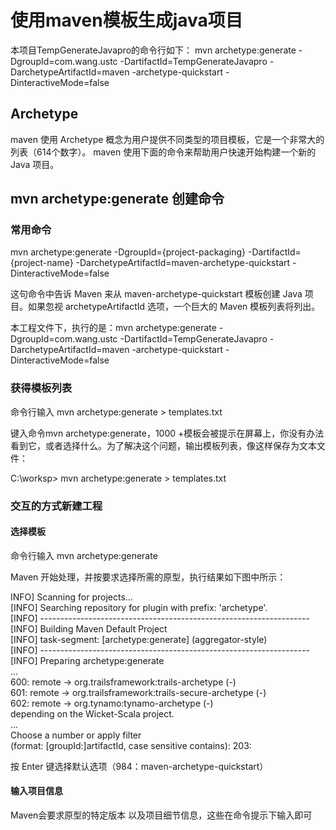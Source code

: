 
# 使用maven模板生成java项目

本项目TempGenerateJavapro的命令行如下：
mvn archetype:generate -DgroupId=com.wang.ustc -DartifactId=TempGenerateJavapro -DarchetypeArtifactId=maven -archetype-quickstart -DinteractiveMode=false

## Archetype
maven 使用 Archetype 概念为用户提供不同类型的项目模板，它是一个非常大的列表（614个数字）。 maven 使用下面的命令来帮助用户快速开始构建一个新的 Java 项目。

## mvn archetype:generate 创建命令

### 常用命令

mvn archetype:generate -DgroupId={project-packaging} -DartifactId={project-name} -DarchetypeArtifactId=maven-archetype-quickstart -DinteractiveMode=false

这句命令中告诉 Maven 来从 maven-archetype-quickstart 模板创建 Java 项目。如果忽视 archetypeArtifactId 选项，一个巨大的 Maven 模板列表将列出。

本工程文件下，执行的是：mvn archetype:generate -DgroupId=com.wang.ustc -DartifactId=TempGenerateJavapro -DarchetypeArtifactId=maven -archetype-quickstart -DinteractiveMode=false

### 获得模板列表

命令行输入 mvn archetype:generate > templates.txt 

键入命令mvn archetype:generate，1000 +模板会被提示在屏幕上，你没有办法看到它，或者选择什么。为了解决这个问题，输出模板列表，像这样保存为文本文件：

C:\worksp> mvn archetype:generate > templates.txt

### 交互的方式新建工程

#### 选择模板
命令行输入 mvn archetype:generate 

Maven 开始处理，并按要求选择所需的原型，执行结果如下图中所示：  

INFO] Scanning for projects...  
[INFO] Searching repository for plugin with prefix: 'archetype'.  
[INFO] -------------------------------------------------------------------  
[INFO] Building Maven Default Project  
[INFO]    task-segment: [archetype:generate] (aggregator-style)  
[INFO] -------------------------------------------------------------------  
[INFO] Preparing archetype:generate  
...  
600: remote -> org.trailsframework:trails-archetype (-)  
601: remote -> org.trailsframework:trails-secure-archetype (-)  
602: remote -> org.tynamo:tynamo-archetype (-)  
depending on the Wicket-Scala project.   
...  
Choose a number or apply filter   
(format: [groupId:]artifactId, case sensitive contains): 203:  
  
按 Enter 键选择默认选项（984：maven-archetype-quickstart）  

#### 输入项目信息

Maven会要求原型的特定版本 以及项目细节信息，这些在命令提示下输入即可

